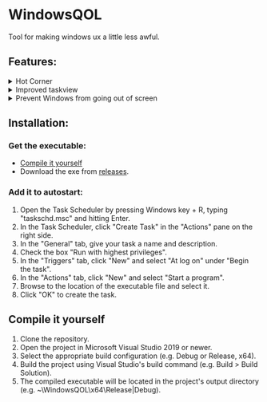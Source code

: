 # WindowsQOL
Tool for making windows ux a little less awful.

## Features:
<details>
  <summary>Hot Corner</summary>
  Opens taskview when cursor is in the top left corner of the screen.
</details>

<details>
  <summary>Improved taskview</summary>
  Hover your cursor over the edge of the screen to switch desktops.
</details>

<details>
  <summary>Prevent Windows from going out of screen</summary>
  It does the above ^<br>
  Some windows cannot be snapped to edges/corners.<br>
  (Such as games e.g. btd6)<br>
  This saves you 20 seconds when positioning these apps.
</details>

## Installation:
### Get the executable:
- [Compile it yourself](#Compile-it-yourself)
- Download the exe from [releases](https://github.com/SigmaSkid/WindowsQOL/releases).  

### Add it to autostart:
1. Open the Task Scheduler by pressing Windows key + R, typing "taskschd.msc" and hitting Enter.
2. In the Task Scheduler, click "Create Task" in the "Actions" pane on the right side.
3. In the "General" tab, give your task a name and description.
4. Check the box "Run with highest privileges".
5. In the "Triggers" tab, click "New" and select "At log on" under "Begin the task".
6. In the "Actions" tab, click "New" and select "Start a program".
7. Browse to the location of the executable file and select it.
8. Click "OK" to create the task.

## Compile it yourself
1. Clone the repository.
2. Open the project in Microsoft Visual Studio 2019 or newer.
3. Select the appropriate build configuration (e.g. Debug or Release, x64).
4. Build the project using Visual Studio's build command (e.g. Build > Build Solution).
5. The compiled executable will be located in the project's output directory (e.g. \~\WindowsQOL\x64\Release|Debug).
